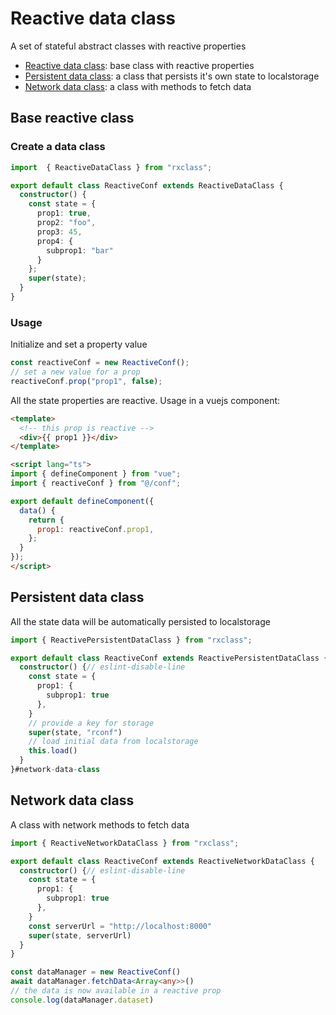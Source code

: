 # Reactive data class

A set of stateful abstract classes with reactive properties

- [Reactive data class](#base-reactive-class): base class with reactive properties
- [Persistent data class](#persistent-data-class): a class that persists it's own state to localstorage
- [Network data class](#network-data-class): a class with methods to fetch data

## Base reactive class

### Create a data class

```typescript
import  { ReactiveDataClass } from "rxclass";

export default class ReactiveConf extends ReactiveDataClass {
  constructor() {
    const state = {
      prop1: true,
      prop2: "foo",
      prop3: 45,
      prop4: {
        subprop1: "bar"
      }
    };
    super(state);
  }
}
```

### Usage

Initialize and set a property value

```typescript
const reactiveConf = new ReactiveConf();
// set a new value for a prop
reactiveConf.prop("prop1", false);
```

All the state properties are reactive. Usage in a vuejs component:

```html
<template>
  <!-- this prop is reactive -->
  <div>{{ prop1 }}</div>
</template>

<script lang="ts">
import { defineComponent } from "vue";
import { reactiveConf } from "@/conf";

export default defineComponent({
  data() {
    return {
      prop1: reactiveConf.prop1,
    };
  }
});
</script>
```

## Persistent data class

All the state data will be automatically persisted to localstorage

```typescript
import { ReactivePersistentDataClass } from "rxclass";

export default class ReactiveConf extends ReactivePersistentDataClass {
  constructor() {// eslint-disable-line
    const state = {
      prop1: {
        subprop1: true
      },
    }
    // provide a key for storage
    super(state, "rconf")
    // load initial data from localstorage
    this.load()
  }
}#network-data-class
```

## Network data class

A class with network methods to fetch data

```typescript
import { ReactiveNetworkDataClass } from "rxclass";

export default class ReactiveConf extends ReactiveNetworkDataClass {
  constructor() {// eslint-disable-line
    const state = {
      prop1: {
        subprop1: true
      },
    }
    const serverUrl = "http://localhost:8000"
    super(state, serverUrl)
  }
}

const dataManager = new ReactiveConf()
await dataManager.fetchData<Array<any>>()
// the data is now available in a reactive prop
console.log(dataManager.dataset)
```
